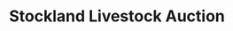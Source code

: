 ---
title: "Stockland Livestock Auction"
url: /davenport/stockland-livestock-auction/
shop: auction house
---